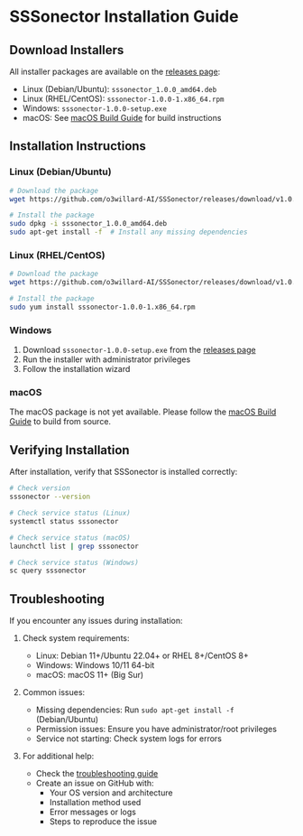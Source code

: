 # SSSonector Installation Guide

## Download Installers

All installer packages are available on the [releases page](https://github.com/o3willard-AI/SSSonector/releases/tag/v1.0.0):

- Linux (Debian/Ubuntu): `sssonector_1.0.0_amd64.deb`
- Linux (RHEL/CentOS): `sssonector-1.0.0-1.x86_64.rpm`
- Windows: `sssonector-1.0.0-setup.exe`
- macOS: See [macOS Build Guide](macos_build.md) for build instructions

## Installation Instructions

### Linux (Debian/Ubuntu)
```bash
# Download the package
wget https://github.com/o3willard-AI/SSSonector/releases/download/v1.0.0/sssonector_1.0.0_amd64.deb

# Install the package
sudo dpkg -i sssonector_1.0.0_amd64.deb
sudo apt-get install -f  # Install any missing dependencies
```

### Linux (RHEL/CentOS)
```bash
# Download the package
wget https://github.com/o3willard-AI/SSSonector/releases/download/v1.0.0/sssonector-1.0.0-1.x86_64.rpm

# Install the package
sudo yum install sssonector-1.0.0-1.x86_64.rpm
```

### Windows
1. Download `sssonector-1.0.0-setup.exe` from the [releases page](https://github.com/o3willard-AI/SSSonector/releases/tag/v1.0.0)
2. Run the installer with administrator privileges
3. Follow the installation wizard

### macOS
The macOS package is not yet available. Please follow the [macOS Build Guide](macos_build.md) to build from source.

## Verifying Installation

After installation, verify that SSSonector is installed correctly:

```bash
# Check version
sssonector --version

# Check service status (Linux)
systemctl status sssonector

# Check service status (macOS)
launchctl list | grep sssonector

# Check service status (Windows)
sc query sssonector
```

## Troubleshooting

If you encounter any issues during installation:

1. Check system requirements:
   - Linux: Debian 11+/Ubuntu 22.04+ or RHEL 8+/CentOS 8+
   - Windows: Windows 10/11 64-bit
   - macOS: macOS 11+ (Big Sur)

2. Common issues:
   - Missing dependencies: Run `sudo apt-get install -f` (Debian/Ubuntu)
   - Permission issues: Ensure you have administrator/root privileges
   - Service not starting: Check system logs for errors

3. For additional help:
   - Check the [troubleshooting guide](troubleshooting.md)
   - Create an issue on GitHub with:
     - Your OS version and architecture
     - Installation method used
     - Error messages or logs
     - Steps to reproduce the issue
